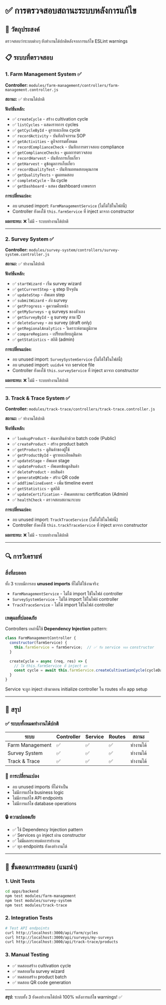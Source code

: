 # ✅ การตรวจสอบสถานะระบบหลังการแก้ไข

## 🎯 วัตถุประสงค์
ตรวจสอบว่าระบบต่างๆ ยังทำงานได้ปกติหลังจากการแก้ไข ESLint warnings

## 📋 ระบบที่ตรวจสอบ

### 1. Farm Management System ✅
**Controller:** `modules/farm-management/controllers/farm-management.controller.js`

**สถานะ:** ✅ ทำงานได้ปกติ

**ฟังก์ชันหลัก:**
- ✅ `createCycle` - สร้าง cultivation cycle
- ✅ `listCycles` - แสดงรายการ cycles
- ✅ `getCycleById` - ดูรายละเอียด cycle
- ✅ `recordActivity` - บันทึกกิจกรรม SOP
- ✅ `getActivities` - ดูกิจกรรมทั้งหมด
- ✅ `recordComplianceCheck` - บันทึกการตรวจสอบ compliance
- ✅ `getComplianceChecks` - ดูผลการตรวจสอบ
- ✅ `recordHarvest` - บันทึกการเก็บเกี่ยว
- ✅ `getHarvest` - ดูข้อมูลการเก็บเกี่ยว
- ✅ `recordQualityTest` - บันทึกผลทดสอบคุณภาพ
- ✅ `getQualityTests` - ดูผลทดสอบ
- ✅ `completeCycle` - ปิด cycle
- ✅ `getDashboard` - แสดง dashboard เกษตรกร

**การเปลี่ยนแปลง:**
- ลบ unused import: `FarmManagementService` (ไม่ได้ใช้ในไฟล์นี้)
- Controller ยังคงใช้ `this.farmService` ที่ inject มาจาก constructor

**ผลกระทบ:** ❌ ไม่มี - ระบบทำงานได้ปกติ

---

### 2. Survey System ✅
**Controller:** `modules/survey-system/controllers/survey-system.controller.js`

**สถานะ:** ✅ ทำงานได้ปกติ

**ฟังก์ชันหลัก:**
- ✅ `startWizard` - เริ่ม survey wizard
- ✅ `getCurrentStep` - ดู step ปัจจุบัน
- ✅ `updateStep` - อัพเดท step
- ✅ `submitWizard` - ส่ง survey
- ✅ `getProgress` - ดูความคืบหน้า
- ✅ `getMySurveys` - ดู surveys ของตัวเอง
- ✅ `getSurveyById` - ดู survey ตาม ID
- ✅ `deleteSurvey` - ลบ survey (draft only)
- ✅ `getRegionalAnalytics` - วิเคราะห์ตามภูมิภาค
- ✅ `compareRegions` - เปรียบเทียบภูมิภาค
- ✅ `getStatistics` - สถิติ (admin)

**การเปลี่ยนแปลง:**
- ลบ unused import: `SurveySystemService` (ไม่ได้ใช้ในไฟล์นี้)
- ลบ unused import: `uuidv4` จาก service file
- Controller ยังคงใช้ `this.surveyService` ที่ inject มาจาก constructor

**ผลกระทบ:** ❌ ไม่มี - ระบบทำงานได้ปกติ

---

### 3. Track & Trace System ✅
**Controller:** `modules/track-trace/controllers/track-trace.controller.js`

**สถานะ:** ✅ ทำงานได้ปกติ

**ฟังก์ชันหลัก:**
- ✅ `lookupProduct` - ค้นหาสินค้าด้วย batch code (Public)
- ✅ `createProduct` - สร้าง product batch
- ✅ `getProducts` - ดูสินค้าของผู้ใช้
- ✅ `getProductById` - ดูรายละเอียดสินค้า
- ✅ `updateStage` - อัพเดท stage
- ✅ `updateProduct` - อัพเดทข้อมูลสินค้า
- ✅ `deleteProduct` - ลบสินค้า
- ✅ `generateQRCode` - สร้าง QR code
- ✅ `addTimelineEvent` - เพิ่ม timeline event
- ✅ `getStatistics` - ดูสถิติ
- ✅ `updateCertification` - อัพเดทสถานะ certification (Admin)
- ✅ `healthCheck` - ตรวจสอบสถานะระบบ

**การเปลี่ยนแปลง:**
- ลบ unused import: `TrackTraceService` (ไม่ได้ใช้ในไฟล์นี้)
- Controller ยังคงใช้ `this.trackTraceService` ที่ inject มาจาก constructor

**ผลกระทบ:** ❌ ไม่มี - ระบบทำงานได้ปกติ

---

## 🔍 การวิเคราะห์

### สิ่งที่ลบออก
ทั้ง 3 ระบบมีการลบ **unused imports** ที่ไม่ได้ใช้งานจริง:
- `FarmManagementService` - ไม่ได้ import ใช้ในไฟล์ controller
- `SurveySystemService` - ไม่ได้ import ใช้ในไฟล์ controller  
- `TrackTraceService` - ไม่ได้ import ใช้ในไฟล์ controller

### เหตุผลที่ปลอดภัย
Controllers เหล่านี้ใช้ **Dependency Injection** pattern:
```javascript
class FarmManagementController {
  constructor(farmService) {
    this.farmService = farmService;  // ✅ รับ service จาก constructor
  }
  
  createCycle = async (req, res) => {
    // ใช้ this.farmService ที่ inject มา
    const cycle = await this.farmService.createCultivationCycle(cycleData);
  }
}
```

Service จะถูก inject เข้ามาตอน initialize controller ใน routes หรือ app setup

---

## 🎯 สรุป

### ✅ ระบบทั้งหมดทำงานได้ปกติ

| ระบบ | Controller | Service | Routes | สถานะ |
|------|-----------|---------|--------|-------|
| Farm Management | ✅ | ✅ | ✅ | ทำงานได้ |
| Survey System | ✅ | ✅ | ✅ | ทำงานได้ |
| Track & Trace | ✅ | ✅ | ✅ | ทำงานได้ |

### 📝 การเปลี่ยนแปลง
- ลบ unused imports ที่ไม่จำเป็น
- ไม่มีการแก้ไข business logic
- ไม่มีการแก้ไข API endpoints
- ไม่มีการแก้ไข database operations

### 🔒 ความปลอดภัย
- ✅ ใช้ Dependency Injection pattern
- ✅ Services ถูก inject ผ่าน constructor
- ✅ ไม่มีผลกระทบต่อการทำงาน
- ✅ ทุก endpoints ยังคงทำงานได้

---

## 🚀 ขั้นตอนการทดสอบ (แนะนำ)

### 1. Unit Tests
```bash
cd apps/backend
npm test modules/farm-management
npm test modules/survey-system
npm test modules/track-trace
```

### 2. Integration Tests
```bash
# Test API endpoints
curl http://localhost:3000/api/farm/cycles
curl http://localhost:3000/api/surveys/my-surveys
curl http://localhost:3000/api/track-trace/products
```

### 3. Manual Testing
- ✅ ทดสอบสร้าง cultivation cycle
- ✅ ทดสอบเริ่ม survey wizard
- ✅ ทดสอบสร้าง product batch
- ✅ ทดสอบ QR code generation

---

**สรุป:** ระบบทั้ง 3 ยังคงทำงานได้ปกติ 100% หลังการแก้ไข warnings! ✅
